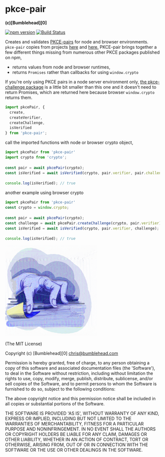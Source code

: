 pkce-pair
=========
**(c)[Bumblehead][0]**

[![npm version](https://badge.fury.io/js/pkce-pair.svg)](https://badge.fury.io/js/pkce-pair) [![Build Status](https://github.com/iambumblehead/pkce-pair/workflows/nodejs-ci/badge.svg)][2]

Creates and validates [PKCE-pairs][12] for node and browser environments. `pkce-pair` copies from projects [here][10] and [here.][11] PKCE-pair brings together a few different things missing from numerous other PKCE packages published on npm,
  * returns values from node and browser runtimes,
  * returns `Promises` rather than callbacks for using `window.crypto`


If you're only using PKCE pairs in a node server environment only, [the pkce-challenge package][11] is a little bit smaller than this one and it doesn't need to return Promises, which are returned here because browser `window.crypto` returns them.


[10]: https://github.com/coolgk/utils/
[11]: https://github.com/crouchcd/pkce-challenge
[12]: https://datatracker.ietf.org/doc/html/rfc7636#section-4.1



```javascript
import pkcePair, {
  create,
  createVerifier,
  createChallenge,
  isVerified
} from 'pkce-pair';
```

call the imported functions with node or browser crypto object,
```javascript
import pkcePair from 'pkce-pair'
import crypto from 'crypto';

const pair = await pkcePair(crypto);
const isVerified = await isVerified(crypto, pair.verifier, pair.challenge);

console.log(isVerified); // true
```

another example using browser crypto
```javascript
import pkcePair from 'pkce-pair'
const crypto = window.crypto;

const pair = await pkcePair(crypto);
const challenge = await pkcePair.createChallenge(crypto, pair.verifier);
const isVerified = await isVerified(crypto, pair.verifier, challenge);

console.log(isVerified); // true
```



![scrounge](https://github.com/iambumblehead/scroungejs/raw/master/img/hand.png)

(The MIT License)

Copyright (c) [Bumblehead][0] <chris@bumblehead.com>

Permission is hereby granted, free of charge, to any person obtaining a copy of this software and associated documentation files (the 'Software'), to deal in the Software without restriction, including without limitation the rights to use, copy, modify, merge, publish, distribute, sublicense, and/or sell copies of the Software, and to permit persons to whom the Software is furnished to do so, subject to the following conditions:

The above copyright notice and this permission notice shall be included in all copies or substantial portions of the Software.

THE SOFTWARE IS PROVIDED 'AS IS', WITHOUT WARRANTY OF ANY KIND, EXPRESS OR IMPLIED, INCLUDING BUT NOT LIMITED TO THE WARRANTIES OF MERCHANTABILITY, FITNESS FOR A PARTICULAR PURPOSE AND NONINFRINGEMENT. IN NO EVENT SHALL THE AUTHORS OR COPYRIGHT HOLDERS BE LIABLE FOR ANY CLAIM, DAMAGES OR OTHER LIABILITY, WHETHER IN AN ACTION OF CONTRACT, TORT OR OTHERWISE, ARISING FROM, OUT OF OR IN CONNECTION WITH THE SOFTWARE OR THE USE OR OTHER DEALINGS IN THE SOFTWARE.


[2]: https://github.com/iambumblehead/pkce-pair "pkce-pair"
